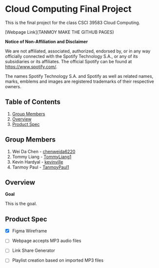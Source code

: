 # Cloud Computing Final Project
This is the final project for the class CSCI 39583 Cloud Computing. 

[Webpage Link](TANMOY MAKE THE GITHUB PAGES)

**Notice of Non-Affiliation and Disclaimer**

We are not affiliated, associated, authorized, endorsed by, or in any way officially connected with the Spotify Technology S.A., or any of its subsidiaries or its affiliates. The official Spotify can be found at https://www.spotify.com/.

The names Spotify Technology S.A. and Spotify as well as related names, marks, emblems and images are registered trademarks of their respective owners.

## Table of Contents

1. [Group Members](#Group-Members)
2. [Overview](#Overview)
3. [Product Spec](#Product-Spec)

## Group Members

1. Wei Da Chen - [chenweida6220](https://github.com/chenweida6220)
2. Tommy Liang - [TommyLiang1](https://github.com/TommyLiang1)
3. Kevin Hardyal - [kevinville](https://github.com/kevinville)
4. Tanmoy Paul - [TanmoyPaul1](https://github.com/TanmoyPaul1)

## Overview

**Goal**

This is the goal.

## Product Spec
- [x] Figma Wireframe
- [ ] Webpage accepts MP3 audio files
- [ ] Link Share Generator
- [ ] Playlist creation based on imported MP3 files

